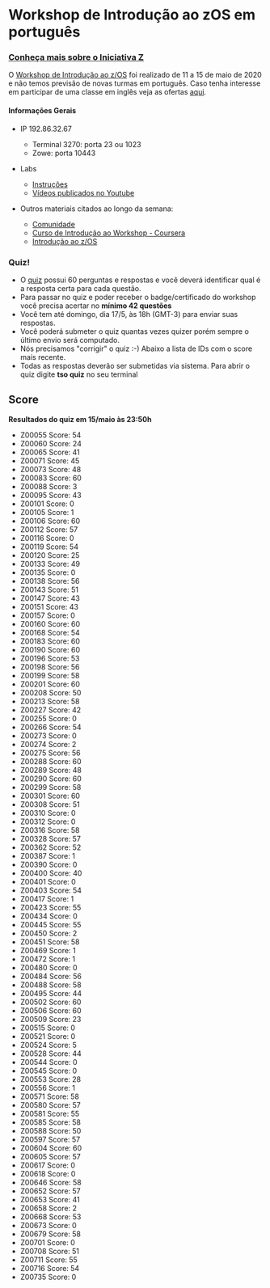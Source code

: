# Workshop de Introdução ao zOS em português

### [Conheça mais sobre o Iniciativa Z](http://ibm.biz/iniciativaz)

O [Workshop de Introdução ao z/OS](https://www.meetup.com/iniciativaz/events/270049483/) foi realizado de 11 a 15 de maio de 2020 e não temos previsão de novas turmas em português. Caso tenha interesse em participar de uma classe em inglês veja as ofertas [aqui](http://ibm.biz/zOSclass). 

#### Informações Gerais

- IP 192.86.32.67
  - Terminal 3270: porta 23 ou 1023
  - Zowe: porta 10443

- Labs
  - [Instruções](http://dtsc.dfw.ibm.com/MVSDS/'HTTPD2.APPS.ZOSCLASS.PDF(ZLABS)')
  - [Vídeos publicados no Youtube](https://www.youtube.com/playlist?list=PLt8B29DbbvgvZTpxEOEdQZ_Nq2A4nFifl)

- Outros materiais citados ao longo da semana: 
  - [Comunidade](https://www.ibm.com/community/z/talent)
  - [Curso de Introdução ao Workshop - Coursera](https://www.coursera.org/promo/ibm-z-promo?utm_source=IBM&utm_medium=institutions&utm_campaign=PcertZ)
  - [Introdução ao z/OS](http://ibm.biz/zosintro)

### Quiz!

- O [quiz](http://dtsc.dfw.ibm.com/MVSDS/'HTTPD2.APPS.ZOSCLASS.PDF(QUIZ)') possui 60 perguntas e respostas e você deverá identificar qual é a resposta certa para cada questão.
-  Para passar no quiz e poder receber o badge/certificado do workshop você precisa acertar no **mínimo 42 questões**
- Você tem até domingo, dia 17/5, às 18h (GMT-3) para enviar suas respostas.
- Você poderá submeter o quiz quantas vezes quizer porém sempre o último envio será computado.
- Nós precisamos "corrigir" o quiz :-) Abaixo a lista de IDs com o score mais recente.
- Todas as respostas deverão ser submetidas via sistema. Para abrir o quiz digite **tso quiz** no seu terminal

## Score
**Resultados do quiz em 15/maio às 23:50h**

- Z00055 Score: 54
- Z00060 Score: 24
- Z00065 Score: 41
- Z00071 Score: 45
- Z00073 Score: 48
- Z00083 Score: 60
- Z00088 Score: 3
- Z00095 Score: 43
- Z00101 Score: 0
- Z00105 Score: 1
- Z00106 Score: 60
- Z00112 Score: 57
- Z00116 Score: 0
- Z00119 Score: 54
- Z00120 Score: 25
- Z00133 Score: 49
- Z00135 Score: 0
- Z00138 Score: 56
- Z00143 Score: 51
- Z00147 Score: 43
- Z00151 Score: 43
- Z00157 Score: 0
- Z00160 Score: 60
- Z00168 Score: 54
- Z00183 Score: 60
- Z00190 Score: 60
- Z00196 Score: 53
- Z00198 Score: 56
- Z00199 Score: 58
- Z00201 Score: 60
- Z00208 Score: 50
- Z00213 Score: 58
- Z00227 Score: 42
- Z00255 Score: 0
- Z00266 Score: 54
- Z00273 Score: 0
- Z00274 Score: 2
- Z00275 Score: 56
- Z00288 Score: 60
- Z00289 Score: 48
- Z00290 Score: 60
- Z00299 Score: 58
- Z00301 Score: 60
- Z00308 Score: 51
- Z00310 Score: 0
- Z00312 Score: 0
- Z00316 Score: 58
- Z00328 Score: 57
- Z00362 Score: 52
- Z00387 Score: 1
- Z00390 Score: 0
- Z00400 Score: 40
- Z00401 Score: 0
- Z00403 Score: 54
- Z00417 Score: 1
- Z00423 Score: 55
- Z00434 Score: 0
- Z00445 Score: 55
- Z00450 Score: 2
- Z00451 Score: 58
- Z00469 Score: 1
- Z00472 Score: 1
- Z00480 Score: 0
- Z00484 Score: 56
- Z00488 Score: 58
- Z00495 Score: 44
- Z00502 Score: 60
- Z00506 Score: 60
- Z00509 Score: 23
- Z00515 Score: 0
- Z00521 Score: 0
- Z00524 Score: 5
- Z00528 Score: 44
- Z00544 Score: 0
- Z00545 Score: 0
- Z00553 Score: 28
- Z00556 Score: 1
- Z00571 Score: 58
- Z00580 Score: 57
- Z00581 Score: 55
- Z00585 Score: 58
- Z00588 Score: 50
- Z00597 Score: 57
- Z00604 Score: 60
- Z00605 Score: 57
- Z00617 Score: 0
- Z00618 Score: 0
- Z00646 Score: 58
- Z00652 Score: 57
- Z00653 Score: 41
- Z00658 Score: 2
- Z00668 Score: 53
- Z00673 Score: 0
- Z00679 Score: 58
- Z00701 Score: 0
- Z00708 Score: 51
- Z00711 Score: 55
- Z00716 Score: 54
- Z00735 Score: 0
